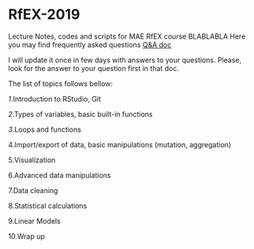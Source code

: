 # RfEX-2019
Lecture Notes, codes and scripts for MAE RfEX course
BLABLABLA
Here you may find frequently asked questions [Q&A doc](https://docs.google.com/document/d/1dcPQektVD4qSnjCsYkVmsLpmX37Bsep80yerRW4zZEQ/edit?usp=sharing)

I will update it once in few days with answers to your questions. Please, look for the answer to your question first in that doc.

The list of topics follows bellow:

*1*.Introduction to RStudio, Git

*2*.Types of variables, basic built-in functions

*3*.Loops and functions

4.Import/export of data, basic manipulations (mutation, aggregation)

5.Visualization

6.Advanced data manipulations

7.Data cleaning

8.Statistical calculations

9.Linear Models

10.Wrap up
